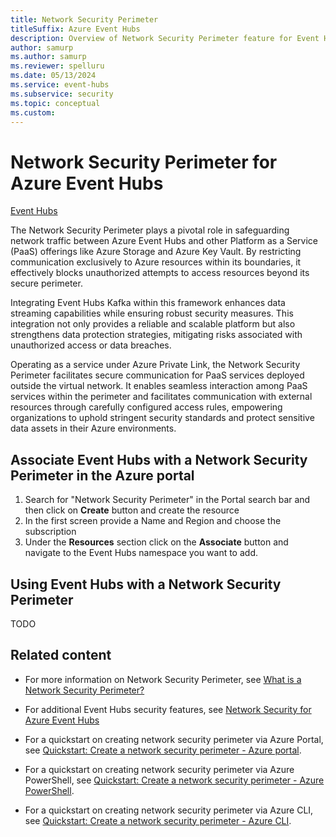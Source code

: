 ```yaml
---
title: Network Security Perimeter 
titleSuffix: Azure Event Hubs
description: Overview of Network Security Perimeter feature for Event Hubs
author: samurp
ms.author: samurp
ms.reviewer: spelluru
ms.date: 05/13/2024
ms.service: event-hubs
ms.subservice: security
ms.topic: conceptual
ms.custom:
---
```



# Network Security Perimeter for Azure Event Hubs

[Event Hubs](../articles/event-hubs/event-hubs-about.md)

The Network Security Perimeter plays a pivotal role in safeguarding network traffic between Azure Event Hubs and other Platform as a Service (PaaS) offerings like Azure Storage and Azure Key Vault. By restricting communication exclusively to Azure resources within its boundaries, it effectively blocks unauthorized attempts to access resources beyond its secure perimeter.

Integrating Event Hubs Kafka within this framework enhances data streaming capabilities while ensuring robust security measures. This integration not only provides a reliable and scalable platform but also strengthens data protection strategies, mitigating risks associated with unauthorized access or data breaches.

Operating as a service under Azure Private Link, the Network Security Perimeter facilitates secure communication for PaaS services deployed outside the virtual network. It enables seamless interaction among PaaS services within the perimeter and facilitates communication with external resources through carefully configured access rules, empowering organizations to uphold stringent security standards and protect sensitive data assets in their Azure environments.

## Associate Event Hubs with a Network Security Perimeter in the Azure portal
1. Search for "Network Security Perimeter" in the Portal search bar and then click on **Create** button and create the resource
1. In the first screen provide a Name and Region and choose the subscription
1. Under the **Resources** section click on the **Associate** button and navigate to the Event Hubs namespace you want to add. 

## Using Event Hubs with a Network Security Perimeter 

TODO

## Related content
- For more information on Network Security Perimeter, see [What is a Network Security Perimeter?](../articles/private-link/network-security-perimeter-concepts.md)

- For additional Event Hubs security features, see [Network Security for Azure Event Hubs](../articles/event-hubs/network-security.md)

- For a quickstart on creating network security perimeter via Azure Portal, see [Quickstart: Create a network security perimeter - Azure portal](https://review.learn.microsoft.com/en-us/azure/private-link/create-network-security-perimeter-portal?branch=pr-en-us-268834).

- For a quickstart on creating network security perimeter via Azure PowerShell, see [Quickstart: Create a network security perimeter - Azure PowerShell](https://review.learn.microsoft.com/en-us/azure/private-link/create-network-security-perimeter-powershell?branch=pr-en-us-268834).

- For a quickstart on creating network security perimeter via Azure CLI, see [Quickstart: Create a network security perimeter - Azure CLI](https://review.learn.microsoft.com/en-us/azure/private-link/create-network-security-perimeter-cli?branch=pr-en-us-268834).
